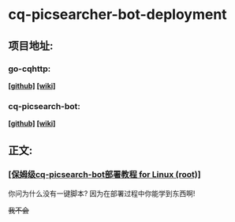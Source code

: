 # cq-picsearcher-bot-deployment

## 项目地址:

### go-cqhttp: 

__[[github]](https://github.com/Mrs4s/go-cqhttp) [[wiki]](https://docs.go-cqhttp.org/guide/)__

### cq-picsearch-bot: 

__[[github]](https://github.com/Tsuk1ko/cq-picsearcher-bot) [[wiki]](https://github.com/Tsuk1ko/cq-picsearcher-bot/wiki)__



## 正文:

### [[保姆级cq-picsearch-bot部署教程 for Linux (root)]](https://github.com/Miuzarte/cq-picsearcher-bot-deployment/blob/main/%E4%BF%9D%E5%A7%86%E7%BA%A7cq-picsearch-bot%E9%83%A8%E7%BD%B2%E6%95%99%E7%A8%8B%20for%20Linux%20(root).md)

你问为什么没有一键脚本? 因为在部署过程中你能学到东西啊!

~~我不会~~
